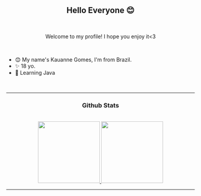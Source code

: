
### <h2 align="center">Hello Everyone 😊</h2>
<br/>
<p align="center"> Welcome to my profile! I hope you enjoy it<3</p>
<br/>

- 😊 My name's Kauanne Gomes, I'm from Brazil.
- ✨ 18 yo.
- 🌿 Learning Java 
<br>
<hr>

### <h3 align="center"> Github Stats </h3>
<br>

<div align="center">
  <a href="https://github.com/KwG0">
    <img height="165cm" src="https://github-readme-stats.vercel.app/api?username=KwG0&theme=omni&include_all_commits=true&count_private=true&show_icons=true"/>
  </a>
  <a href="https://github.com/KwG0">
    <img height="165cm" src="https://github-readme-stats.vercel.app/api/top-langs/?username=KwG0&theme=omni&langs_count=8&layout=compact"/>
  </a>
</div>
<hr>

